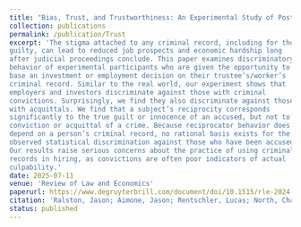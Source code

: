 ```yaml
---
title: "Bias, Trust, and Trustworthiness: An Experimental Study of Post Justice System Outcomes"
collection: publications
permalink: /publication/Trust
excerpt: 'The stigma attached to any criminal record, including for those found not
guilty, can lead to reduced job prospects and economic hardship long
after judicial proceedings conclude. This paper examines discriminatory
behavior of experimental participants who are given the opportunity to
base an investment or employment decision on their trustee’s/worker’s
criminal record. Similar to the real world, our experiment shows that
employers and investors discriminate against those with criminal
convictions. Surprisingly, we find they also discriminate against those
with acquittals. We find that a subject’s reciprocity corresponds
significantly to the true guilt or innocence of an accused, but not to
conviction or acquittal of a crime. Because reciprocator behavior does not
depend on a person’s criminal record, no rational basis exists for the
observed statistical discrimination against those who have been accused.
Our results raise serious concerns about the practice of using criminal
records in hiring, as convictions are often poor indicators of actual
culpability.'
date: 2025-07-11
venue: 'Review of Law and Economics'
paperurl: https://www.degruyterbrill.com/document/doi/10.1515/rle-2024-0053/html
citation: 'Ralston, Jason; Aimone, Jason; Rentschler, Lucas; North, Charles, North. (2025). &quot;Bias, Trust, and Trustworthiness: An Experimental Study of Post Justice System Outcomes.&quot; <i>Review of Law and Economics</i>.'
status: published
---
```

